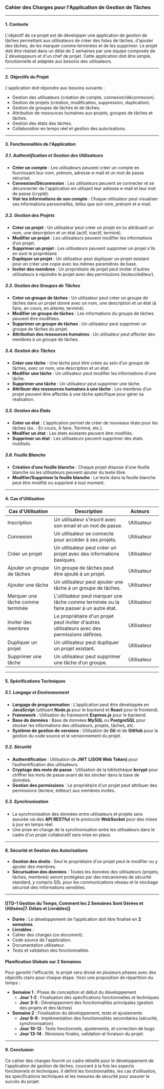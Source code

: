 ### Cahier des Charges pour l'Application de Gestion de Tâches  
  
---  
  
#### **1. Contexte**  
L'objectif de ce projet est de développer une application de gestion de tâches permettant aux utilisateurs de créer des listes de tâches, d'ajouter des tâches, de les marquer comme terminées et de les supprimer. Le projet doit être réalisé dans un délai de 2 semaines par une équipe composée de 2 développeurs et d'un chef de projet. Cette application doit être simple, fonctionnelle et adaptée aux besoins des utilisateurs.  
  
---  
  
#### **2. Objectifs du Projet**  
L'application doit répondre aux besoins suivants :  
- Gestion des utilisateurs (création de compte, connexion/déconnexion).  
- Gestion de projets (création, modification, suppression, duplication).  
- Gestion de groupes de tâches et de tâches.  
- Attribution de ressources humaines aux projets, groupes de tâches et tâches.  
- Gestion des états des tâches.  
- Collaboration en temps réel et gestion des autorisations.  
  
---  
  
#### **3. Fonctionnalités de l'Application**  
  
##### **3.1. Authentification et Gestion des Utilisateurs**  
- **Créer un compte** : Les utilisateurs peuvent créer un compte en fournissant leur nom, prénom, adresse e-mail et un mot de passe sécurisé.  
- **Connexion/Déconnexion** : Les utilisateurs peuvent se connecter et se déconnecter de l'application en utilisant leur adresse e-mail et leur mot de passe (crypté).  
- **Voir les informations de son compte** : Chaque utilisateur peut visualiser ses informations personnelles, telles que son nom, prénom et e-mail.  
  
##### **3.2. Gestion des Projets**  
- **Créer un projet** : Un utilisateur peut créer un projet en lui attribuant un nom, une description et un état (actif, inactif, terminé).  
- **Modifier un projet** : Les utilisateurs peuvent modifier les informations d’un projet.  
- **Supprimer un projet** : Les utilisateurs peuvent supprimer un projet s'ils en sont le propriétaire.  
- **Dupliquer un projet** : Un utilisateur peut dupliquer un projet existant pour en créer une copie avec les mêmes paramètres de base.  
- **Inviter des membres** : Un propriétaire de projet peut inviter d'autres utilisateurs à rejoindre le projet avec des permissions (lecteur/éditeur).  
  
##### **3.3. Gestion des Groupes de Tâches**  
- **Créer un groupe de tâches** : Un utilisateur peut créer un groupe de tâches dans un projet donné avec un nom, une description et un état (à faire, en cours, en attente, terminé).  
- **Modifier un groupe de tâches** : Les informations du groupe de tâches peuvent être modifiées.  
- **Supprimer un groupe de tâches** : Un utilisateur peut supprimer un groupe de tâches du projet.  
- **Attribution des ressources humaines** : Un utilisateur peut affecter des membres à un groupe de tâches.  
  
##### **3.4. Gestion des Tâches**  
- **Créer une tâche** : Une tâche peut être créée au sein d’un groupe de tâches, avec un nom, une description et un état.  
- **Modifier une tâche** : Un utilisateur peut modifier les informations d'une tâche.  
- **Supprimer une tâche** : Un utilisateur peut supprimer une tâche.  
- **Attribuer des ressources humaines à une tâche** : Les membres d’un projet peuvent être affectés à une tâche spécifique pour gérer sa réalisation.  
  
##### **3.5. Gestion des États**  
- **Créer un état** : L’application permet de créer de nouveaux états pour les tâches (ex. : En cours, À faire, Terminé, etc.).  
- **Modifier un état** : Les états existants peuvent être modifiés.  
- **Supprimer un état** : Les utilisateurs peuvent supprimer des états inutilisés.  
  
##### **3.6. Feuille Blanche**  
- **Création d’une feuille blanche** : Chaque projet dispose d'une feuille blanche où les utilisateurs peuvent ajouter du texte libre.  
- **Modifier/Supprimer la feuille blanche** : Le texte dans la feuille blanche peut être modifié ou supprimé à tout moment.  
  
---  
  
#### **4. Cas d'Utilisation**  
| Cas d'Utilisation                | Description                                                                                   | Acteurs     |     |
| -------------------------------- | --------------------------------------------------------------------------------------------- | ----------- | --- |
| Inscription                      | Un utilisateur s'inscrit avec son email et un mot de passe.                                   | Utilisateur |     |
| Connexion                        | Un utilisateur se connecte pour accéder à ses projets.                                        | Utilisateur |     |
| Créer un projet                  | Un utilisateur peut créer un projet avec des informations basiques.                           | Utilisateur |     |
| Ajouter un groupe de tâches      | Un groupe de tâches peut être ajouté à un projet.                                             | Utilisateur |     |
| Ajouter une tâche                | Un utilisateur peut ajouter une tâche à un groupe de tâches.                                  | Utilisateur |     |
| Marquer une tâche comme terminée | L'utilisateur peut marquer une tâche comme terminée ou la faire passer à un autre état.       | Utilisateur |     |
| Inviter des membres              | Le propriétaire d'un projet peut inviter d'autres utilisateurs avec des permissions définies. | Utilisateur |     |
| Dupliquer un projet              | Un utilisateur peut dupliquer un projet existant.                                             | Utilisateur |     |
| Supprimer une tâche              | Un utilisateur peut supprimer une tâche d’un groupe.                                          | Utilisateur |     |
  
---  
  
#### **5. Spécifications Techniques**  
  
##### **5.1. Langage et Environnement**  
- **Langage de programmation** : L’application peut être développée en **JavaScript** (utilisant **Node.js** pour le backend et **React** pour le frontend).  
- **Framework** : Utilisation du framework **Express.js** pour le backend.  
- **Base de données** : Base de données **MySQL** ou **PostgreSQL** pour stocker les informations des utilisateurs, projets, tâches, etc.  
- **Système de gestion de versions** : Utilisation de **Git** et de **GitHub** pour la gestion du code source et le versionnement du projet.  
  
##### **5.2. Sécurité**  
- **Authentification** : Utilisation de **JWT (JSON Web Token)** pour l’authentification des utilisateurs.  
- **Cryptage des mots de passe** : Utilisation de la bibliothèque **bcrypt** pour chiffrer les mots de passe avant de les stocker dans la base de données.  
- **Gestion des permissions** : Le propriétaire d'un projet peut attribuer des permissions (lecteur, éditeur) aux membres invités.  
  
##### **5.3. Synchronisation**  
- La synchronisation des données entre utilisateurs et projets sera assurée via des **API RESTful** et le protocole **WebSocket** pour des mises à jour en temps réel.  
- Une prise en charge de la synchronisation entre les utilisateurs dans le cadre d'un projet collaboratif sera mise en place.  
  
---  
  
#### **6. Sécurité et Gestion des Autorisations**  
- **Gestion des droits** : Seul le propriétaire d'un projet peut le modifier ou y ajouter des membres.  
- **Sécurisation des données** : Toutes les données des utilisateurs (projets, tâches, membres) seront protégées par des mécanismes de sécurité standard, y compris SSL pour les communications réseau et le stockage sécurisé des informations sensibles.  
  
---  
  
#### **[[TD-1 Gestion du Temps, Comment les 2 Semaines Sont Gérées et Utilisées|7. Délais et Livrables]]**
- **Durée** : Le développement de l’application doit être finalisé en **2 semaines**.  
- **Livrables** :  
- Cahier des charges (ce document).  
- Code source de l'application.  
- Documentation utilisateur.  
- Tests et validation des fonctionnalités.  
  
#### **Planification Globale sur 2 Semaines**

Pour garantir l'efficacité, le projet sera divisé en plusieurs phases avec des objectifs clairs pour chaque étape. Voici une proposition de répartition du temps :

- **Semaine 1** : Phase de conception et début du développement
    - **Jour 1-2** : Finalisation des spécifications fonctionnelles et techniques
    - **Jour 3-5** : Développement des fonctionnalités principales (gestion des projets et des tâches)
- **Semaine 2** : Finalisation du développement, tests et ajustements
    - **Jour 6-9** : Implémentation des fonctionnalités secondaires (sécurité, synchronisation)
    - **Jour 10-12** : Tests fonctionnels, ajustements, et correction de bugs
    - **Jour 13-14** : Révisions finales, validation et livraison du projet


---  
  
#### **9. Conclusion**  
Ce cahier des charges fournit un cadre détaillé pour le développement de l'application de gestion de tâches, couvrant à la fois les aspects fonctionnels et techniques. Il définit les fonctionnalités, les cas d’utilisation, les spécifications techniques et les mesures de sécurité pour assurer le succès du projet.
